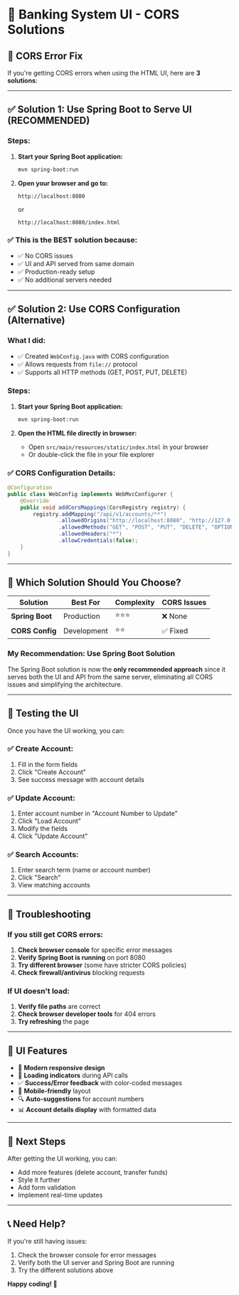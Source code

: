 # 🏦 Banking System UI - CORS Solutions

## 🚨 CORS Error Fix

If you're getting CORS errors when using the HTML UI, here are **3 solutions**:

---

## ✅ Solution 1: Use Spring Boot to Serve UI (RECOMMENDED)

### Steps:
1. **Start your Spring Boot application:**
   ```bash
   mvn spring-boot:run
   ```

2. **Open your browser and go to:**
   ```
   http://localhost:8080
   ```
   or
   ```
   http://localhost:8080/index.html
   ```

### ✅ This is the BEST solution because:
- ✅ No CORS issues
- ✅ UI and API served from same domain
- ✅ Production-ready setup
- ✅ No additional servers needed

---

## ✅ Solution 2: Use CORS Configuration (Alternative)

### What I did:
- ✅ Created `WebConfig.java` with CORS configuration
- ✅ Allows requests from `file://` protocol
- ✅ Supports all HTTP methods (GET, POST, PUT, DELETE)

### Steps:
1. **Start your Spring Boot application:**
   ```bash
   mvn spring-boot:run
   ```

2. **Open the HTML file directly in browser:**
   - Open `src/main/resources/static/index.html` in your browser
   - Or double-click the file in your file explorer

### ✅ CORS Configuration Details:
```java
@Configuration
public class WebConfig implements WebMvcConfigurer {
    @Override
    public void addCorsMappings(CorsRegistry registry) {
        registry.addMapping("/api/v1/accounts/**")
                .allowedOrigins("http://localhost:8080", "http://127.0.0.1:8080", "file://")
                .allowedMethods("GET", "POST", "PUT", "DELETE", "OPTIONS")
                .allowedHeaders("*")
                .allowCredentials(false);
    }
}
```

---

## 🎯 Which Solution Should You Choose?

| Solution | Best For | Complexity | CORS Issues |
|----------|----------|------------|-------------|
| **Spring Boot** | Production | ⭐⭐⭐ | ❌ None |
| **CORS Config** | Development | ⭐⭐ | ✅ Fixed |

### My Recommendation: **Use Spring Boot Solution**

The Spring Boot solution is now the **only recommended approach** since it serves both the UI and API from the same server, eliminating all CORS issues and simplifying the architecture.

---

## 🧪 Testing the UI

Once you have the UI working, you can:

### ✅ Create Account:
1. Fill in the form fields
2. Click "Create Account"
3. See success message with account details

### ✅ Update Account:
1. Enter account number in "Account Number to Update"
2. Click "Load Account"
3. Modify the fields
4. Click "Update Account"

### ✅ Search Accounts:
1. Enter search term (name or account number)
2. Click "Search"
3. View matching accounts

---

## 🔧 Troubleshooting

### If you still get CORS errors:
1. **Check browser console** for specific error messages
2. **Verify Spring Boot is running** on port 8080
3. **Try different browser** (some have stricter CORS policies)
4. **Check firewall/antivirus** blocking requests

### If UI doesn't load:
1. **Verify file paths** are correct
2. **Check browser developer tools** for 404 errors
3. **Try refreshing** the page

---

## 📱 UI Features

- 🎨 **Modern responsive design**
- 🔄 **Loading indicators** during API calls
- ✅ **Success/Error feedback** with color-coded messages
- 📱 **Mobile-friendly** layout
- 🔍 **Auto-suggestions** for account numbers
- 📊 **Account details display** with formatted data

---

## 🚀 Next Steps

After getting the UI working, you can:
- Add more features (delete account, transfer funds)
- Style it further
- Add form validation
- Implement real-time updates

---

## 📞 Need Help?

If you're still having issues:
1. Check the browser console for error messages
2. Verify both the UI server and Spring Boot are running
3. Try the different solutions above

**Happy coding! 🎉**
